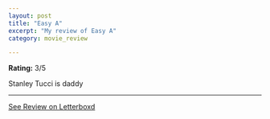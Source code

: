 ```yaml
---
layout: post
title: "Easy A"
excerpt: "My review of Easy A"
category: movie_review

---
```


**Rating:** 3/5

Stanley Tucci is daddy

<hr>

[See Review on Letterboxd](https://boxd.it/8MYnFn)

